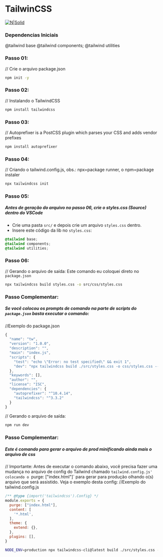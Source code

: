 # TailwinCSS
[![N|Solid](https://www.devonblog.com/wp-content/uploads/2022/06/tailwind-thumb.jpg)](https://tailwindcss.com/docs/installation)
### Dependencias Iniciais
@tailwind base
@tailwind components;
@tailwind utilities


### Passo 01:
// Crie o arquivo package.json
```sh
npm init -y
```

### Passo 02:
// Instalando o TailwindCSS
```sh
npm install tailwindcss
```

### Passo 03:
// Autoprefixer is a PostCSS plugin which parses your CSS and adds vendor prefixes
```sh
npm install autoprefixer
```

### Passo 04:
// Criando o tailwind.config.js, obs.: npx=package runner, o npm=package instaler
```sh
npx tailwindcss init
```

### Passo 05:
##### Antes de geração do arquivo no passo 06, crie o styles.css (Source) dentro do VSCode 
- Crie uma pasta `src/` e depois crie um arquivo `styles.css` dentro.
- Insere este código da lib no `styles.css`:
```CSS
@tailwind base;
@tailwind components;
@tailwind utilities;
```

### Passo 06:
// Gerando o arquivo de saída: Este comando eu coloquei direto no `package.json`
```sh
npx tailwindcss build styles.css -o src/css/styles.css
```

### Passo Complementar:
##### Se você colocou os prompts de comando na parte de scripts do `package.json` basta executar o comando:

//Exemplo do package.json
```Javascript
{
  "name": "tw",
  "version": "1.0.0",
  "description": "",
  "main": "index.js",
  "scripts": {
    "test": "echo \"Error: no test specified\" && exit 1",
    "dev": "npx tailwindcss build ./src/styles.css -o css/styles.css --watch"
  },
  "keywords": [],
  "author": "",
  "license": "ISC",
  "dependencies": {
    "autoprefixer": "^10.4.14",
    "tailwindcss": "^3.3.2"
  }
}
```
// Gerando o arquivo de saída: 
```sh
npm run dev
```

### Passo Complementar:
##### Este é comando para gerar o arquivo de prod minificando ainda mais o arquivo de css
// Importante: Antes de executar o comando abaixo, você precisa fazer uma mudança no arquivo de config do Tailwind chamado `tailwind.config.js'
colocando o `purge: ["index.html"]` para gerar para produção olhando o(s) arquivo que será assistido. Veja o exemplo desta config:
//Exemplo do tailwind.config.js
```Javascript
/** @type {import('tailwindcss').Config} */
module.exports = {
  purge: ["index.html"],
  content: [
    '*.html',
  ],
  theme: {
    extend: {},
  },
  plugins: [],
}
```
```sh
NODE_ENV=production npx tailwindcss-cli@latest build ./src/styles.css -o ./css/styles.min.css --minify
```
